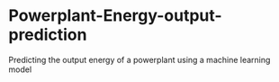 # Powerplant-Energy-output-prediction
Predicting the output energy of a powerplant using a machine learning model
